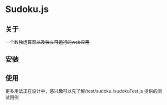 # Sudoku.js

## 关于

一个数独运算器~~以及独立可运行的web应用~~

## 安装

## 使用

更多用法正在设计中，感兴趣可以先了解/test/sudoku./sudokuTest.js 提供的测试用例